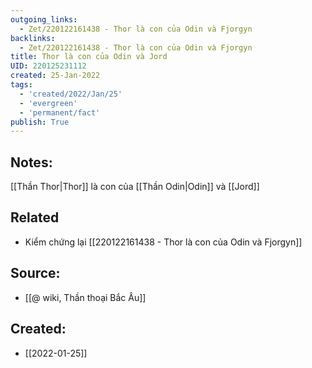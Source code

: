 ```yaml
---
outgoing_links:
  - Zet/220122161438 - Thor là con của Odin và Fjorgyn
backlinks:
  - Zet/220122161438 - Thor là con của Odin và Fjorgyn
title: Thor là con của Odin và Jord
UID: 220125231112
created: 25-Jan-2022
tags:
  - 'created/2022/Jan/25'
  - 'evergreen'
  - 'permanent/fact'
publish: True
---
```

## Notes:
[[Thần Thor|Thor]] là con của [[Thần Odin|Odin]] và [[Jord]]

## Related
- Kiểm chứng lại [[220122161438 - Thor là con của Odin và Fjorgyn]]
## Source:
- [[@ wiki, Thần thoại Bắc Âu]]


## Created:
- [[2022-01-25]]
